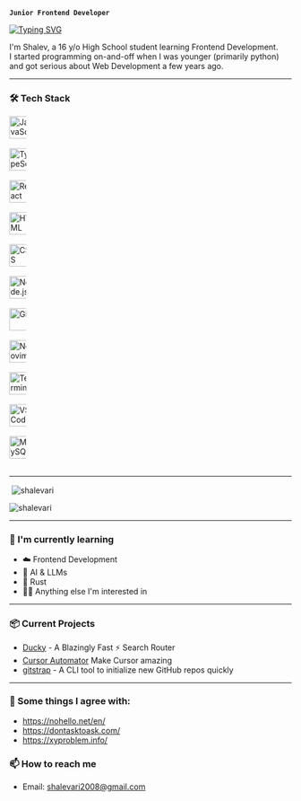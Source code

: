 **`Junior Frontend Developer`**

<p align="left">
    <a href="https://git.io/typing-svg"><img src="https://readme-typing-svg.demolab.com?font=JetBrains+Mono+Nl&size=23&duration=1&color=F6C177&vCenter=true&repeat=false&width=435&lines=Shalev+Ari" alt="Typing SVG" /></a>
</p>

<p align="left">
    I'm Shalev, a 16 y/o High School student learning Frontend Development.<br />
    I started programming on-and-off when I was younger (primarily python) and got serious about Web Development a few years ago.<br />
</p>

---

<h3 align="left">🛠️ Tech Stack</h3>
<p align="left" style="width: 30px; padding-right: 0px;">
    <img src="https://cdn.jsdelivr.net/gh/devicons/devicon/icons/javascript/javascript-original.svg" alt="JavaScript" title="JavaScript" width="40" height="40"/>
    &#8287;&#8287;&#8287;&#8287;&#8287;
    <img src="https://cdn.jsdelivr.net/gh/devicons/devicon/icons/typescript/typescript-original.svg" alt="TypeScript" title="TypeScript" width="40" height="40"/>
    &#8287;&#8287;&#8287;&#8287;&#8287;
    <img src="https://cdn.jsdelivr.net/gh/devicons/devicon/icons/react/react-original.svg" alt="React" title="React" width="40" height="40"/>
    &#8287;&#8287;&#8287;&#8287;&#8287;
    <img src="https://cdn.jsdelivr.net/gh/devicons/devicon/icons/html5/html5-original.svg" alt="HTML" title="HTML" width="40" height="40"/>
    &#8287;&#8287;&#8287;&#8287;&#8287;
    <img src="https://cdn.jsdelivr.net/gh/devicons/devicon/icons/css3/css3-original.svg" alt="CSS" title="CSS" width="40" height="40"/>
    &#8287;&#8287;&#8287;&#8287;&#8287;
    <img src="https://cdn.iconscout.com/icon/free/png-512/free-node-js-logo-icon-download-in-svg-png-gif-file-formats--nodejs-programming-language-pack-logos-icons-1174935.png?f=webp&w=512" alt="Node.js" title="Node.js" width="40" height="40"/>
    &#8287;&#8287;&#8287;&#8287;&#8287;
    <!-- Others -->
    <img src="https://cdn.jsdelivr.net/gh/devicons/devicon/icons/git/git-original.svg" alt="Git" title="Git" width="40" height="40"/>
    &#8287;&#8287;&#8287;&#8287;&#8287;
    <img src="https://cdn.jsdelivr.net/gh/devicons/devicon/icons/neovim/neovim-original.svg" alt="Neovim" title="Neovim" width="40" height="40"/>
    &#8287;&#8287;&#8287;&#8287;&#8287;
    <img src="https://img.icons8.com/fluency/48/000000/console.png" alt="Terminal" title="Terminal Utils" width="40" height="40"/>
    &#8287;&#8287;&#8287;&#8287;&#8287;
    <img src="https://cdn.jsdelivr.net/gh/devicons/devicon/icons/vscode/vscode-original.svg" alt="VSCode" title="VSCode" width="40" height="40"/>
    &#8287;&#8287;&#8287;&#8287;&#8287;
    <!-- Databases -->
    <img src="https://cdn.jsdelivr.net/gh/devicons/devicon/icons/mysql/mysql-original.svg" alt="MySQL" title="MySQL" width="40" height="40"/>
    &#8287;&#8287;&#8287;&#8287;&#8287;
</p>

---

<p>&nbsp;<img align="center" src="https://github-readme-stats.vercel.app/api?username=shalevari&show_icons=true&locale=en" alt="shalevari" /></p>

<p><img align="center" src="https://github-readme-streak-stats.herokuapp.com/?user=shalevari&" alt="shalevari" /></p>

---

### 🌱 I'm currently learning

- ☁️ Frontend Development
- 🤖 AI & LLMs
- 🦀 Rust
- 🧑‍💻 Anything else I'm interested in

---

### 📦 Current Projects

- [Ducky](https://github.com/shalevari/ducky) - A Blazingly Fast ⚡ Search Router
- [Cursor Automator](https://github.com/ShalevAri/cursor-automator) Make Cursor amazing
- [gitstrap](https://github.com/shalevari/gitstrap) - A CLI tool to initialize new GitHub repos quickly

---

### 💬 Some things I agree with:
- https://nohello.net/en/
- https://dontasktoask.com/
- https://xyproblem.info/

### 📫 How to reach me

- Email: shalevari2008@gmail.com
